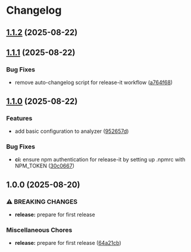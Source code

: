 # Changelog

## [1.1.2](https://github.com/henryhale/worstcase/compare/v1.1.1...v1.1.2) (2025-08-22)

## [1.1.1](https://github.com/henryhale/worstcase/compare/v1.1.0...v1.1.1) (2025-08-22)

### Bug Fixes

* remove auto-changelog script for release-it workflow ([a764f68](https://github.com/henryhale/worstcase/commit/a764f6805f3f65ab31aacb18906f5915f0887964))

## [1.1.0](https://github.com/henryhale/worstcase/compare/v1.0.0...v1.1.0) (2025-08-22)

### Features

* add basic configuration to analyzer ([952657d](https://github.com/henryhale/worstcase/commit/952657ded1292a998a9fdcc4524d473f900acffc))

### Bug Fixes

* **ci:** ensure npm authentication for release-it by setting up .npmrc with NPM_TOKEN ([30c0667](https://github.com/henryhale/worstcase/commit/30c06673ed2c983633931983e981f6a19d768692))

## 1.0.0 (2025-08-20)

### ⚠ BREAKING CHANGES

* **release:** prepare for first release

### Miscellaneous Chores

* **release:** prepare for first release ([64a21cb](https://github.com/henryhale/worstcase/commit/64a21cbb364d1e0527c5c0ada16426ccaf43d4d4))

